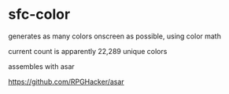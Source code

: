 # sfc-color
generates as many colors onscreen as possible, using color math

current count is apparently 22,289 unique colors

assembles with asar

https://github.com/RPGHacker/asar
